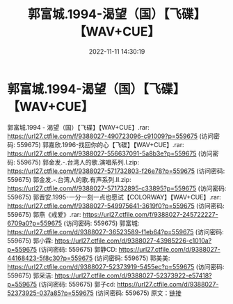 ﻿---
title: 郭富城.1994-渴望（国）【飞碟】【WAV+CUE】
date: 2022-11-11 14:30:19
categories: WAV车载音乐、镜像
tags: 华语中文
---
# 郭富城.1994-渴望（国）【飞碟】【WAV+CUE】

郭富城.1994 - 渴望（国）【飞碟】【WAV+CUE】.rar:
https://url27.ctfile.com/f/9388027-490723096-c91009?p=559675
(访问密码: 559675)
郭嘉欣.1996-找回你的心【飞碟】【WAV+CUE】.rar: https://url27.ctfile.com/f/9388027-556637091-5a8b3e?p=559675
(访问密码: 559675)
郭金发.-.台湾人的歌.演唱系列.I.zip: https://url27.ctfile.com/f/9388027-571732803-f26e78?p=559675
(访问密码: 559675)
郭金发.-.台湾人的歌.有声系列.II.zip: https://url27.ctfile.com/f/9388027-571732895-c33895?p=559675
(访问密码: 559675)
郭晋安.1995-一分一刻一点也愿试【COLORWAY】【WAV+CUE】.rar: https://url27.ctfile.com/f/9388027-549975641-3619f0?p=559675
(访问密码: 559675)
郭燕《戒爱》.rar: https://url27.ctfile.com/f/9388027-245722227-6709a0?p=559675
(访问密码: 559675)
郭富城: https://url27.ctfile.com/d/9388027-36523589-f1eb64?p=559675
(访问密码: 559675)
郭小霖: https://url27.ctfile.com/d/9388027-43985226-c1010a?p=559675
(访问密码: 559675)
郭静CD: https://url27.ctfile.com/d/9388027-44168423-5f8c30?p=559675
(访问密码: 559675)
郭美美: https://url27.ctfile.com/d/9388027-52373919-5455ec?p=559675
(访问密码: 559675)
郭采洁: https://url27.ctfile.com/d/9388027-52373922-e57418?p=559675
(访问密码: 559675)
郭子cd: https://url27.ctfile.com/d/9388027-52373925-037a85?p=559675
(访问密码: 559675)
原文：[链接](https://blog.sina.com.cn/s/blog_1647c7e760103105y.html)